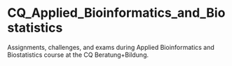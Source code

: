# CQ_Applied_Bioinformatics_and_Biostatistics
Assignments, challenges, and exams during Applied Bioinformatics and Biostatistics course at the CQ Beratung+Bildung. 
